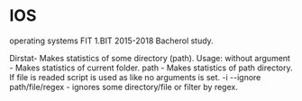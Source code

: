 # IOS
operating systems FIT 1.BIT 2015-2018 Bacherol study.

Dirstat- Makes statistics of some directory (path).
Usage:
  without argument - Makes statistics of current folder.
  path - Makes statistics of path directory. If file is readed script is used as like no arguments is set.
  -i --ignore path/file/regex - ignores some directory/file or filter by regex.
  
